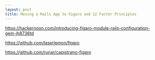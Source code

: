```yaml
---
layout: post
title: Moving a Rails App to Figaro and 12 Factor Principles
---
```

https://hackernoon.com/introducing-figaro-module-rails-configuration-gem-ih8736td

https://github.com/laserlemon/figaro

https://github.com/runar/capistrano-figaro